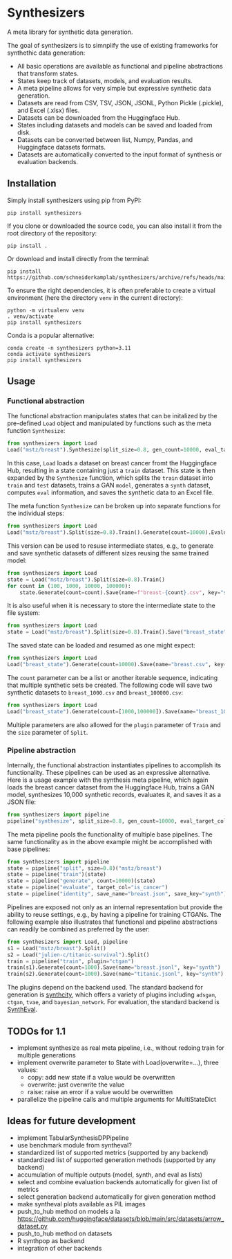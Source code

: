 # Synthesizers
A meta library for synthetic data generation.

The goal of synthesizers is to simnplify the use of existing frameworks for synthethic data generation:
* All basic operations are available as functional and pipeline abstractions that transform states.
* States keep track of datasets, models, and evaluation results.
* A meta pipeline allows for very simple but expressive synthetic data generation.
* Datasets are read from CSV, TSV, JSON, JSONL, Python Pickle (.pickle), and Excel (.xlsx) files.
* Datasets can be downloaded from the Huggingface Hub.
* States including datasets and models can be saved and loaded from disk.
* Datasets can be converted between list, Numpy, Pandas, and Huggingface datasets formats.
* Datasets are automatically converted to the input format of synthesis or evaluation backends.

## Installation

Simply install synthesizers using pip from PyPI:
```
pip install synthesizers
```
If you clone or downloaded the source code, you can also install it from the root directory of the repository:
```
pip install .
```
Or download and install directly from the terminal:
```
pip install https://github.com/schneiderkamplab/synthesizers/archive/refs/heads/main.zip
```

To ensure the right dependencies, it is often preferable to create a virtual environment (here the directory `venv` in the current directory):
```
python -m virtualenv venv
. venv/activate
pip install synthesizers
```

Conda is a popular alternative:
```
conda create -n synthesizers python=3.11
conda activate synthesizers
pip install synthesizers
```

## Usage

### Functional abstraction

The functional abstraction manipulates states that can be initalized by the pre-defined `Load` object and manipulated by functions such as the meta function `Synthesize`:
```python
from synthesizers import Load
Load("mstz/breast").Synthesize(split_size=0.8, gen_count=10000, eval_target_col="is_cancer", save_name="breast.xlsx", save_key="synth")
```
In this case, `Load` loads a dataset on breast cancer fromt the Huggingface Hub, resulting in a state containing just a `train` dataset. This state is then expanded by the `Synthesize` function, which splits the `train` dataset into `train` and `test` datasets, trains a GAN `model`, generates a `synth` dataset, computes `eval` information, and saves the synthetic data to an Excel file.

The meta function `Synthesize` can be broken up into separate functions for the individual steps:
```python
from synthesizers import Load
Load("mstz/breast").Split(size=0.8).Train().Generate(count=10000).Evaluate(target_col="is_cancer").Save(name="breast.xlsx", key="synth")
```
This version can be used to resuse intermediate states, e.g., to generate and save synthetic datasets of different sizes reusing the same trained model:
```python
from synthesizers import Load
state = Load("mstz/breast").Split(size=0.8).Train()
for count in (100, 1000, 10000, 100000):
    state.Generate(count=count).Save(name=f"breast-{count}.csv", key="synth")
```
It is also useful when it is necessary to store the intermediate state to the file system:
```python
from synthesizers import Load
state = Load("mstz/breast").Split(size=0.8).Train().Save("breast_state")
```
The saved state can be loaded and resumed as one might expect:
```python
from synthesizers import Load
Load("breast_state").Generate(count=10000).Save(name="breast.csv", key="synth")
```
The `count` parameter can be a list or another iterable sequence, indicating that multiple synthetic sets be created. The following code will save two synthetic datasets to `breast_1000.csv` and `breast_100000.csv`:
```python
from synthesizers import Load
Load("breast_state").Generate(count=[1000,100000]).Save(name="breast_1000.csv", index=0, key="synth").Save(name="breast_100000.csv", index=1, key="synth")
```
Multiple parameters are also allowed for the `plugin` parameter of `Train` and the `size` parameter of `Split`.

### Pipeline abstraction

Internally, the functional abstraction instantiates pipelines to accomplish its functionality. These pipelines can be used as an expressive alternative. Here is a usage example with the synthesis meta pipeline, which again loads the breast cancer dataset from the Huggingface Hub, trains a GAN model, synthesizes 10,000 synthetic records, evaluates it, and saves it as a JSON file:
```python
from synthesizers import pipeline
pipeline("synthesize", split_size=0.8, gen_count=10000, eval_target_col="is_cancer", save_name="breast.json", save_key="synth")("mstz/breast")
```

The meta pipeline pools the functionality of multiple base pipelines. The same functionality as in the above example might be accomplished with base pipelines:
```python
from synthesizers import pipeline
state = pipeline("split", size=0.8)("mstz/breast")
state = pipeline("train")(state)
state = pipeline("generate", count=10000)(state)
state = pipeline("evaluate", target_col="is_cancer")
state = pipeline("identity", save_name="breast.json", save_key="synth")
```

Pipelines are exposed not only as an internal representation but provide the ability to reuse settings, e.g., by having a pipeline for training CTGANs. The following example also illustrates that functional and pipeline abstractions can readily be combined as preferred by the user:
```python
from synthesizers import Load, pipeline
s1 = Load("mstz/breast").Split()
s2 = Load("julien-c/titanic-survival").Split()
train = pipeline("train", plugin="ctgan")
train(s1).Generate(count=1000).Save(name="breast.jsonl", key="synth")
train(s2).Generate(count=1000).Save(name="titanic.jsonl", key="synth")
```

The plugins depend on the backend used. The standard backend for generation is [synthcity](https://github.com/vanderschaarlab/synthcity), which offers a variety of plugins including `adsgan`, `ctgan`, `tvae`, and `bayesian_network`.
For evaluation, the standard backend is [SynthEval](https://github.com/schneiderkamplab/syntheval).

## TODOs for 1.1
* implement synthesize as real meta pipeline, i.e., without redoing train for multiple generations
* implement overwrite parameter to State with Load(overwrite=...), three values:
  - copy: add new state if a value would be overwritten
  - overwrite: just overwrite the value
  - raise: raise an error if a value would be overwritten
* parallelize the pipeline calls and multiple arguments for MultiStateDict

## Ideas for future development
* implement TabularSynthesisDPPipeline
* use benchmark module from syntheval?
* standardized list of supported metrics (supported by any backend)
* standardized list of supported generation methods (supported by any backend)
* accumulation of multiple outputs (model, synth, and eval as lists)
* select and combine evaluation backends automatically for given list of metrics
* select generation backend automatically for given generation method
* make syntheval plots available as PIL images
* push_to_hub method on models a la https://github.com/huggingface/datasets/blob/main/src/datasets/arrow_dataset.py
* push_to_hub method on datasets
* R synthpop as backend
* integration of other backends
